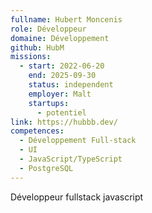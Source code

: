 ```yaml
---
fullname: Hubert Moncenis
role: Développeur
domaine: Développement
github: HubM
missions:
  - start: 2022-06-20
    end: 2025-09-30
    status: independent
    employer: Malt
    startups:
      - potentiel
link: https://hubbb.dev/
competences:
  - Développement Full-stack
  - UI
  - JavaScript/TypeScript
  - PostgreSQL
---
```

Développeur fullstack javascript